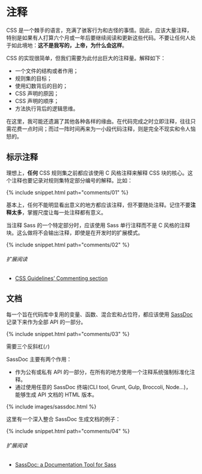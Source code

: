
# 注释

CSS 是一个棘手的语言，充满了骇客行为和古怪的事情。因此，应该大量注释，特别是如果有人打算六个月或一年后要继续阅读和更新这些代码。不要让任何人处于如此境地：**这不是我写的，上帝，为什么会这样**。

CSS 的实现很简单，但我们需要为此付出巨大的注释量。解释如下：

- 一个文件的结构或者作用；
- 规则集的目标；
- 使用幻数背后的目的；
- CSS 声明的原因；
- CSS 声明的顺序；
- 方法执行背后的逻辑思维。

在这里，我可能还遗漏了其他各种各样的缘由。在代码完成之时立即注释，往往只需花费一点时间；而过一阵时间再来为一小段代码注释，则是完全不现实和令人恼怒的。

## 标示注释

理想上，**任何** CSS 规则集之前都应该使用 C 风格注释来解释 CSS 块的核心。这个注释也要记录对规则集特定部分编号的解释。比如：

{% include snippet.html path="comments/01" %}

基本上，任何不能明显看出意义的地方都应该注释，但不要随处注释。记住不要**注释太多**，掌握尺度让每一处注释都有意义。

当注释 Sass 的一个特定部分时，应该使用 Sass 单行注释而不是 C 风格的注释块。这么做将不会输出注释，即使是在开发时的扩展模式。

{% include snippet.html path="comments/02" %}

###### 扩展阅读

* [CSS Guidelines’ Commenting section](http://cssguidelin.es/#commenting)

## 文档

每一个旨在代码库中复用的变量、函数、混合宏和占位符，都应该使用 [SassDoc](http://sassdoc.com) 记录下来作为全部 API 的一部分。

{% include snippet.html path="comments/03" %}

<div class="note">
  <p>需要三个反斜杠(<code>/</code>)</p>
</div>

SassDoc 主要有两个作用：

- 作为公有或私有 API 的一部分，在所有的地方使用一个注释系统强制标准化注释。
- 通过使用任意的 SassDoc 终端(CLI tool, Grunt, Gulp, Broccoli, Node…)，能够生成 API 文档的 HTML 版本。

{% include images/sassdoc.html %}

这里有一个深入整合 SassDoc 生成文档的例子：

{% include snippet.html path="comments/04" %}

###### 扩展阅读

* [SassDoc: a Documentation Tool for Sass](http://www.sitepoint.com/sassdoc-documentation-tool-sass/)

